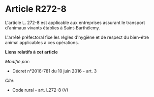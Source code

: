 # Article R272-8

L'article L. 272-8 est applicable aux entreprises assurant le transport d'animaux vivants établies à Saint-Barthélemy. 

L'arrêté préfectoral fixe les règles d'hygiène et de respect du bien-être animal applicables à ces opérations.

**Liens relatifs à cet article**

_Modifié par_:

  - Décret n°2016-781 du 10 juin 2016 - art. 3

_Cite_:

  - Code rural - art. L272-8 (V)
